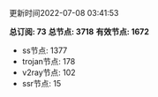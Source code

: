 更新时间2022-07-08 03:41:53

**总订阅: 73**
**总节点: 3718**
**有效节点: 1672**
- ss节点: 1377
- trojan节点: 178
- v2ray节点: 102
- ssr节点: 15
